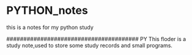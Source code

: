 # PYTHON_notes
this is a notes for my python study



#######################################
PY This floder is a study note,used to store some study records and small programs.
